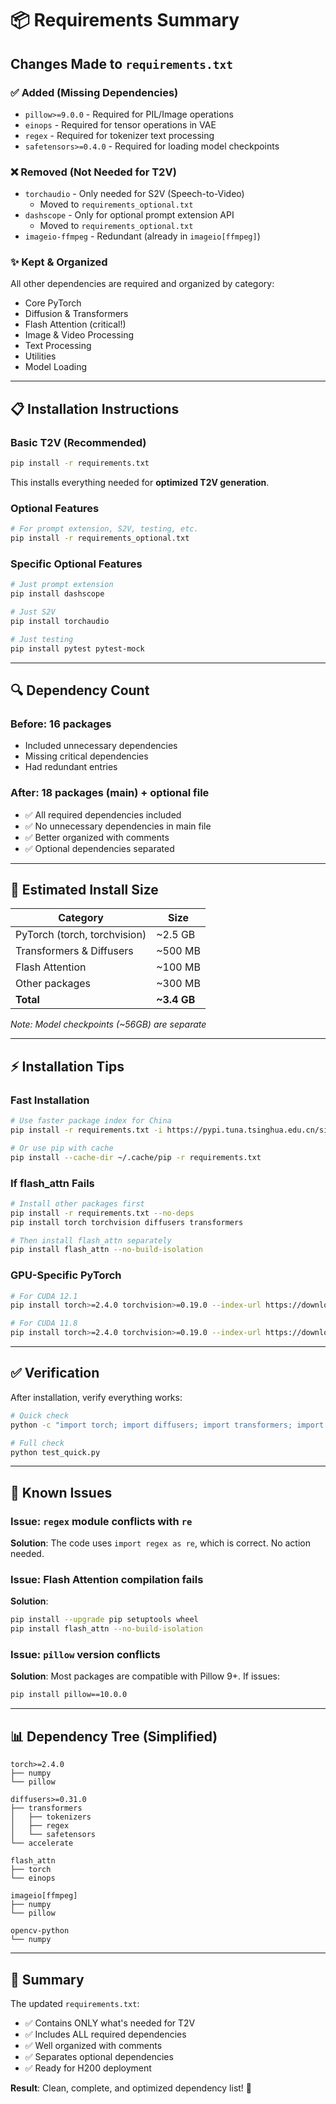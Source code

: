 # 📦 Requirements Summary

## Changes Made to `requirements.txt`

### ✅ **Added (Missing Dependencies)**
- `pillow>=9.0.0` - Required for PIL/Image operations
- `einops` - Required for tensor operations in VAE
- `regex` - Required for tokenizer text processing
- `safetensors>=0.4.0` - Required for loading model checkpoints

### ❌ **Removed (Not Needed for T2V)**
- `torchaudio` - Only needed for S2V (Speech-to-Video)
  - Moved to `requirements_optional.txt`
- `dashscope` - Only for optional prompt extension API
  - Moved to `requirements_optional.txt`
- `imageio-ffmpeg` - Redundant (already in `imageio[ffmpeg]`)

### ✨ **Kept & Organized**
All other dependencies are required and organized by category:
- Core PyTorch
- Diffusion & Transformers
- Flash Attention (critical!)
- Image & Video Processing
- Text Processing
- Utilities
- Model Loading

---

## 📋 Installation Instructions

### Basic T2V (Recommended)
```bash
pip install -r requirements.txt
```

This installs everything needed for **optimized T2V generation**.

### Optional Features
```bash
# For prompt extension, S2V, testing, etc.
pip install -r requirements_optional.txt
```

### Specific Optional Features
```bash
# Just prompt extension
pip install dashscope

# Just S2V
pip install torchaudio

# Just testing
pip install pytest pytest-mock
```

---

## 🔍 Dependency Count

### Before: 16 packages
- Included unnecessary dependencies
- Missing critical dependencies
- Had redundant entries

### After: 18 packages (main) + optional file
- ✅ All required dependencies included
- ✅ No unnecessary dependencies in main file
- ✅ Better organized with comments
- ✅ Optional dependencies separated

---

## 💾 Estimated Install Size

| Category | Size |
|----------|------|
| PyTorch (torch, torchvision) | ~2.5 GB |
| Transformers & Diffusers | ~500 MB |
| Flash Attention | ~100 MB |
| Other packages | ~300 MB |
| **Total** | **~3.4 GB** |

*Note: Model checkpoints (~56GB) are separate*

---

## ⚡ Installation Tips

### Fast Installation
```bash
# Use faster package index for China
pip install -r requirements.txt -i https://pypi.tuna.tsinghua.edu.cn/simple

# Or use pip with cache
pip install --cache-dir ~/.cache/pip -r requirements.txt
```

### If flash_attn Fails
```bash
# Install other packages first
pip install -r requirements.txt --no-deps
pip install torch torchvision diffusers transformers

# Then install flash_attn separately
pip install flash_attn --no-build-isolation
```

### GPU-Specific PyTorch
```bash
# For CUDA 12.1
pip install torch>=2.4.0 torchvision>=0.19.0 --index-url https://download.pytorch.org/whl/cu121

# For CUDA 11.8
pip install torch>=2.4.0 torchvision>=0.19.0 --index-url https://download.pytorch.org/whl/cu118
```

---

## ✅ Verification

After installation, verify everything works:

```bash
# Quick check
python -c "import torch; import diffusers; import transformers; import einops; import regex; print('✓ All imports successful')"

# Full check
python test_quick.py
```

---

## 🐛 Known Issues

### Issue: `regex` module conflicts with `re`
**Solution**: The code uses `import regex as re`, which is correct. No action needed.

### Issue: Flash Attention compilation fails
**Solution**: 
```bash
pip install --upgrade pip setuptools wheel
pip install flash_attn --no-build-isolation
```

### Issue: `pillow` version conflicts
**Solution**: Most packages are compatible with Pillow 9+. If issues:
```bash
pip install pillow==10.0.0
```

---

## 📊 Dependency Tree (Simplified)

```
torch>=2.4.0
├── numpy
└── pillow

diffusers>=0.31.0
├── transformers
│   ├── tokenizers
│   ├── regex
│   └── safetensors
└── accelerate

flash_attn
├── torch
└── einops

imageio[ffmpeg]
├── numpy
└── pillow

opencv-python
└── numpy
```

---

## 🎯 Summary

The updated `requirements.txt`:
- ✅ Contains ONLY what's needed for T2V
- ✅ Includes ALL required dependencies
- ✅ Well organized with comments
- ✅ Separates optional dependencies
- ✅ Ready for H200 deployment

**Result**: Clean, complete, and optimized dependency list! 🚀

